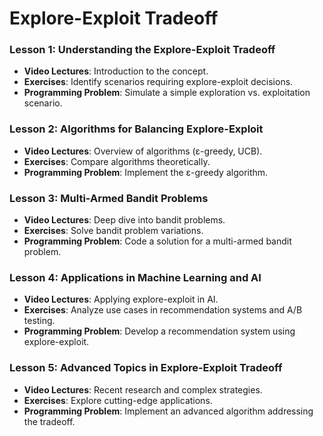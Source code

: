 # Explore-Exploit Tradeoff

### Lesson 1: Understanding the Explore-Exploit Tradeoff
- **Video Lectures**: Introduction to the concept.
- **Exercises**: Identify scenarios requiring explore-exploit decisions.
- **Programming Problem**: Simulate a simple exploration vs. exploitation scenario.

### Lesson 2: Algorithms for Balancing Explore-Exploit
- **Video Lectures**: Overview of algorithms (ε-greedy, UCB).
- **Exercises**: Compare algorithms theoretically.
- **Programming Problem**: Implement the ε-greedy algorithm.

### Lesson 3: Multi-Armed Bandit Problems
- **Video Lectures**: Deep dive into bandit problems.
- **Exercises**: Solve bandit problem variations.
- **Programming Problem**: Code a solution for a multi-armed bandit problem.

### Lesson 4: Applications in Machine Learning and AI
- **Video Lectures**: Applying explore-exploit in AI.
- **Exercises**: Analyze use cases in recommendation systems and A/B testing.
- **Programming Problem**: Develop a recommendation system using explore-exploit.

### Lesson 5: Advanced Topics in Explore-Exploit Tradeoff
- **Video Lectures**: Recent research and complex strategies.
- **Exercises**: Explore cutting-edge applications.
- **Programming Problem**: Implement an advanced algorithm addressing the tradeoff.
